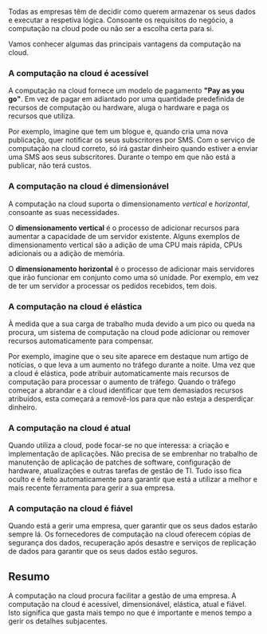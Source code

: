 Todas as empresas têm de decidir como querem armazenar os seus dados e executar a respetiva lógica. Consoante os requisitos do negócio, a computação na cloud pode ou não ser a escolha certa para si.

Vamos conhecer algumas das principais vantagens da computação na cloud.

### <a name="cloud-computing-is-cost-effective"></a>A computação na cloud é acessível

A computação na cloud fornece um modelo de pagamento **"Pay as you go"**. Em vez de pagar em adiantado por uma quantidade predefinida de recursos de computação ou hardware, aluga o hardware e paga os recursos que utiliza.

Por exemplo, imagine que tem um blogue e, quando cria uma nova publicação, quer notificar os seus subscritores por SMS. Com o serviço de computação na cloud correto, só irá gastar dinheiro quando estiver a enviar uma SMS aos seus subscritores. Durante o tempo em que não está a publicar, não terá custos.

### <a name="cloud-computing-is-scalable"></a>A computação na cloud é dimensionável

A computação na cloud suporta o dimensionamento _vertical_ e _horizontal_, consoante as suas necessidades.

O **dimensionamento vertical** é o processo de adicionar recursos para aumentar a capacidade de um servidor existente. Alguns exemplos de dimensionamento vertical são a adição de uma CPU mais rápida, CPUs adicionais ou a adição de memória.

O **dimensionamento horizontal** é o processo de adicionar mais servidores que irão funcionar em conjunto como uma só unidade. Por exemplo, em vez de ter um servidor a processar os pedidos recebidos, tem dois.

### <a name="cloud-computing-is-elastic"></a>A computação na cloud é elástica

À medida que a sua carga de trabalho muda devido a um pico ou queda na procura, um sistema de computação na cloud pode adicionar ou remover recursos automaticamente para compensar.

Por exemplo, imagine que o seu site aparece em destaque num artigo de notícias, o que leva a um aumento no tráfego durante a noite. Uma vez que a cloud é elástica, pode atribuir automaticamente mais recursos de computação para processar o aumento de tráfego. Quando o tráfego começar a abrandar e a cloud identificar que tem demasiados recursos atribuídos, esta começará a removê-los para que não esteja a desperdiçar dinheiro.

### <a name="cloud-computing-is-current"></a>A computação na cloud é atual

Quando utiliza a cloud, pode focar-se no que interessa: a criação e implementação de aplicações. Não precisa de se embrenhar no trabalho de manutenção de aplicação de patches de software, configuração de hardware, atualizações e outras tarefas de gestão de TI. Tudo isso fica oculto e é feito automaticamente para garantir que está a utilizar a melhor e mais recente ferramenta para gerir a sua empresa.

### <a name="cloud-computing-is-reliable"></a>A computação na cloud é fiável

Quando está a gerir uma empresa, quer garantir que os seus dados estarão sempre lá. Os fornecedores de computação na cloud oferecem cópias de segurança dos dados, recuperação após desastre e serviços de replicação de dados para garantir que os seus dados estão seguros.

## <a name="summary"></a>Resumo

A computação na cloud procura facilitar a gestão de uma empresa. A computação na cloud é acessível, dimensionável, elástica, atual e fiável. Isto significa que gasta mais tempo no que é importante e menos tempo a gerir os detalhes subjacentes.



